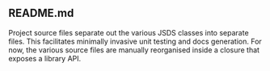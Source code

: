 ## README.md

Project source files separate out the various JSDS classes into separate files. 
This facilitates minimally invasive unit testing and docs generation. For now, 
the various source files are manually reorganised inside a closure that exposes
a library API. 